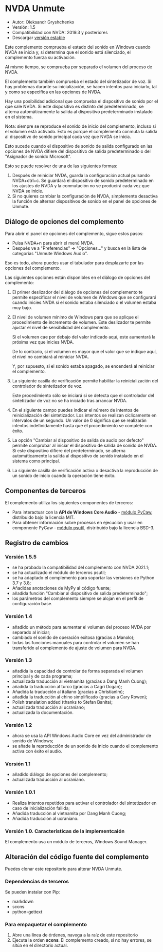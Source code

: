 # NVDA Unmute

* Autor: Oleksandr Gryshchenko
* Versión: 1.5
* Compatibilidad con NVDA: 2019.3 y posteriores
* Descargar [versión estable][1]

Este complemento comprueba el estado del sonido en Windows cuando NVDA se inicia y, si determina que el sonido está silenciado, el complemento fuerza su activación.

Al mismo tiempo, se comprueba por separado el volumen del proceso de NVDA.

El complemento también comprueba el estado del sintetizador de voz. Si hay problemas durante su inicialización, se hacen intentos para iniciarlo, tal y como se especifica en las opciones de NVDA.

Hay una posibilidad adicional que comprueba el dispositivo de sonido por el que sale NVDA. Si este dispositivo es distinto del predeterminado, se alterna automáticamente la salida al dispositivo predeterminado instalado en el sistema.

Nota: siempre se reproduce el sonido de inicio del complemento, incluso si el volumen está activado. Esto es porque el complemento conmuta la salida al dispositivo de sonido principal cada vez que NVDA se inicia.

Esto sucede cuando el dispositivo de sonido de salida configurado en las opciones de NVDA difiere del dispositivo de salida predeterminado o del "Asignador de sonido Microsoft".

Esto se puede resolver de una de las siguientes formas:

1. Después de reiniciar NVDA, guarda la configuración actual pulsando NVDA+ctrl+c. Se guardará el dispositivo de sonido predeterminado en los ajustes de NVDA y la conmutación no se producirá cada vez que NVDA se inicie.
2. Si no quieres cambiar la configuración de NVDA, simplemente desactiva la función de alternar dispositivos de sonido en el panel de opciones de Unmute.

## Diálogo de opciones del complemento
Para abrir el panel de opciones del complemento, sigue estos pasos:

* Pulsa NVDA+n para abrir el menú NVDA.
* Después ve a "Preferencias" -> "Opciones..." y busca en la lista de categorías "Unmute Windows Audio".

Eso es todo, ahora puedes usar el tabulador para desplazarte por las opciones del complemento.

Las siguientes opciones están disponibles en el diálogo de opciones del complemento:

1. El primer deslizador del diálogo de opciones del complemento te permite especificar el nivel de volumen de Windows que se configurará cuando inicies NVDA si el sonido estaba silenciado o el volumen estaba muy bajo.

2. El nivel de volumen mínimo de Windows para que se aplique el procedimiento de incremento de volumen. Este deslizador te permite ajustar el nivel de sensibilidad del complemento.

    Si el volumen cae por debajo del valor indicado aquí, este aumentará la próxima vez que inicies NVDA.

    De lo contrario, si el volumen es mayor que el valor que se indique aquí, el nivel no cambiará al reiniciar NVDA.

    Y, por supuesto, si el sonido estaba apagado, se encenderá al reiniciar el complemento.

3. La siguiente casilla de verificación permite habilitar la reinicialización del controlador de sintetizador de voz.

    Este procedimiento sólo se iniciará si se detecta que el controlador del sintetizador de voz no se ha iniciado tras arrancar NVDA.

4. En el siguiente campo puedes indicar el número de intentos de reinicialización del sintetizador. Los intentos se realizan cíclicamente en intervalos de un segundo. Un valor de 0 significa que se realizarán intentos indefinidamente hasta que el procedimiento se complete con éxito.

5. La opción "Cambiar al dispositivo de salida de audio por defecto" permite comprobar al iniciar el dispositivo de salida de sonido de NVDA. Si este dispositivo difiere del predeterminado, se alterna automáticamente la salida al dispositivo de sonido instalado en el sistema como principal.

6. La siguiente casilla de verificación activa o desactiva la reproducción de un sonido de inicio cuando la operación tiene éxito.

## Componentes de terceros
El complemento utiliza los siguientes componentes de terceros:

* Para interactuar con la **API de Windows Core Audio** - [módulo PyCaw](https://github.com/AndreMiras/pycaw/), distribuido bajo la licencia MIT.
* Para obtener información sobre procesos en ejecución y usar en componente PyCaw - [módulo psutil](https://github.com/giampaolo/psutil), distribuido bajo la licencia BSD-3.

## Registro de cambios

### Versión 1.5.5
* se ha probado la compatibilidad del complemento con NVDA 2021.1;
* se ha actualizado el módulo de terceros psutil;
* se ha adaptado el complemento para soportar las versiones de Python 3.7 y 3.8;
* Añadidas anotaciones de MyPy al código fuente;
* añadida función "Cambiar al dispositivo de salida predeterminado";
* los parámetros del complemento siempre se alojan en el perfil de configuración base.

### Versión 1.4
* añadido un método para aumentar el volumen del proceso NVDA por separado al iniciar;
* cambiado el sonido de operación exitosa (gracias a Manolo);
* todas las funciones manuales para controlar el volumen se han transferido al complemento de ajuste de volumen para NVDA.

### Versión 1.3
* añadida la capacidad de controlar de forma separada el volumen principal y de cada programa;
* actualizada traducción al vietnamita (gracias a Dang Manh Cuong);
* añadida la traducción al turco (gracias a Cagri Dogan);
* Añadida la traducción al italiano (gracias a Christianlm);
* añadida la traducción al chino simplificado (gracias a Cary Rowen);
* Polish translation added (thanks to Stefan Banita);
* actualizada traducción al ucraniano;
* actualizada la documentación.

### Versión 1.2
* ahora se usa la API Windows Audio Core en vez del administrador de sonido de Windows;
* se añade la reproducción de un sonido de inicio cuando el complemento activa con éxito el audio.

### Versión 1.1
* añadido diálogo de opciones del complemento;
* actualizada traducción al ucraniano.

### Versión 1.0.1
* Realiza intentos repetidos para activar el controlador del sintetizador en caso de inicialización fallida;
* Añadida traducción al vietnamita por Dang Manh Cuong;
* Añadida traducción al ucraniano.

### Versión 1.0. Características de la implementcaión
El complemento usa un módulo de terceros, Windows Sound Manager.

## Alteración del código fuente del complemento
Puedes clonar este repositorio para alterar NVDA Unmute.

### Dependencias de terceros
Se pueden instalar con Pip:

- markdown
- scons
- python-gettext

### Para empaquetar el complemento
1. Abre una línea de órdenes, navega a la raíz de este repositorio
2. Ejecuta la orden **scons**. El complemento creado, si no hay errores, se sitúa en el directorio actual.

[1]: https://addons.nvda-project.org/files/get.php?file=unmute
